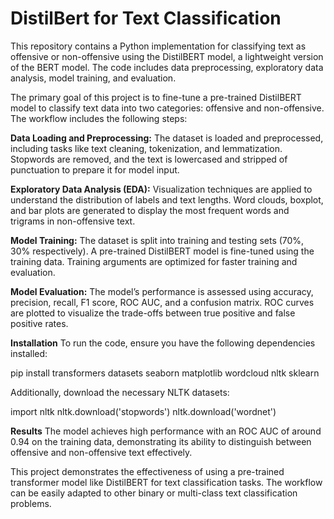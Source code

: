 # DistilBert for Text Classification
This repository contains a Python implementation for classifying text as offensive or non-offensive using the DistilBERT model, a lightweight version of the BERT model. The code includes data preprocessing, exploratory data analysis, model training, and evaluation.

The primary goal of this project is to fine-tune a pre-trained DistilBERT model to classify text data into two categories: offensive and non-offensive. The workflow includes the following steps:

**Data Loading and Preprocessing:**
The dataset is loaded and preprocessed, including tasks like text cleaning, tokenization, and lemmatization.
Stopwords are removed, and the text is lowercased and stripped of punctuation to prepare it for model input.

**Exploratory Data Analysis (EDA):**
Visualization techniques are applied to understand the distribution of labels and text lengths.
Word clouds, boxplot, and bar plots are generated to display the most frequent words and trigrams in non-offensive text.

**Model Training:**
The dataset is split into training and testing sets (70%, 30% respectively).
A pre-trained DistilBERT model is fine-tuned using the training data.
Training arguments are optimized for faster training and evaluation.

**Model Evaluation:**
The model’s performance is assessed using accuracy, precision, recall, F1 score, ROC AUC, and a confusion matrix.
ROC curves are plotted to visualize the trade-offs between true positive and false positive rates.

**Installation**
To run the code, ensure you have the following dependencies installed:

pip install transformers datasets seaborn matplotlib wordcloud nltk sklearn

Additionally, download the necessary NLTK datasets:

import nltk
nltk.download('stopwords')
nltk.download('wordnet')

**Results**
The model achieves high performance with an ROC AUC of around 0.94 on the training data, demonstrating its ability to distinguish between offensive and non-offensive text effectively.

This project demonstrates the effectiveness of using a pre-trained transformer model like DistilBERT for text classification tasks. The workflow can be easily adapted to other binary or multi-class text classification problems.
